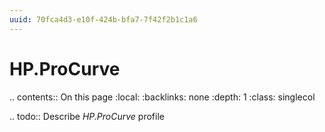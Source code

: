 ```yaml
---
uuid: 70fca4d3-e10f-424b-bfa7-7f42f2b1c1a6
---
```



# HP.ProCurve

.. contents:: On this page
    :local:
    :backlinks: none
    :depth: 1
    :class: singlecol

.. todo::
    Describe *HP.ProCurve* profile

